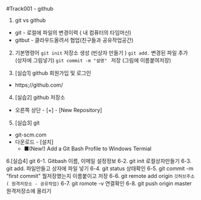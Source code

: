 #Track001 - github
1. git vs github
- git - 로컬에 파일의 변경이력 ( 내 컴퓨터의 타임머신)
- gitbut - 클라우드올려서 협업(친구들과 공유작업공간)

2. 기본명령어
`git init` 저장소 생성 (빈상자 만들기 )
`git add.` 변경된 파일 추가 (상자에 그림넣기)
`git commit -m "설명" ` 저장 (그림에 이름붙여저장)

3. [실습1] github 회원가입 및 로그인
-  https;//github.com/

4. [실습2] github 저장소
- 오른쪽 상단 - [+] - [New Repository]

5. [실습3] git
- git-scm.com
- 다운로드 - [설치] 
   - ■(New!) Add a Git Bash Profile to Windows Termial

6.[실습4] git
6-1.  Gitbash 이름, 이메일 설정정보
6-2. git init   로컬상자만들기
6-3. git add. 파일만들고 상자에 파일 넣기
6-4. git status 상태확인
6-5. git commit -m "first commit" 뭘저장했는지 이름붙이고 저장
6-6. git remote add origin `깃허브주소( 원격저장소 - 공유작업)`
6-7. git romote -v 연결확인
6-8. git push origin master  원격저장소에 올리기

